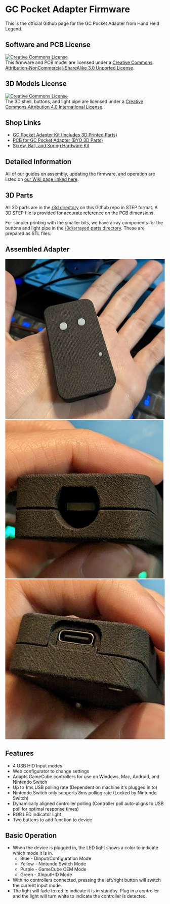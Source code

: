 # GC Pocket Adapter Firmware
This is the official Github page for the GC Pocket Adapter from Hand Held Legend.

## Software and PCB License
<a rel="license" href="http://creativecommons.org/licenses/by-nc-sa/3.0/"><img alt="Creative Commons License" style="border-width:0" src="https://i.creativecommons.org/l/by-nc-sa/3.0/88x31.png" /></a><br />This firmware and PCB model are licensed under a <a rel="license" href="http://creativecommons.org/licenses/by-nc-sa/3.0/">Creative Commons Attribution-NonCommercial-ShareAlike 3.0 Unported License</a>.

## 3D Models License

<a rel="license" href="http://creativecommons.org/licenses/by/4.0/"><img alt="Creative Commons License" style="border-width:0" src="https://i.creativecommons.org/l/by/4.0/88x31.png" /></a><br />The 3D shell, buttons, and light pipe are licensed under a <a rel="license" href="http://creativecommons.org/licenses/by/4.0/">Creative Commons Attribution 4.0 International License</a>.

## Shop Links
- [GC Pocket Adapter Kit (Includes 3D Printed Parts)](https://handheldlegend.com/products/gc-pocket-adapter-adapter-for-gamecube-controllers)
- [PCB for GC Pocket Adapter (BYO 3D Parts)](https://handheldlegend.com/products/hardware-kit-for-gc-pocket-adapter)
- [Screw, Ball, and Spring Hardware Kit](https://handheldlegend.com/products/hardware-kit-for-gc-pocket-adapter)

## Detailed Information
All of our guides on assembly, updating the firmware, and operation
are listed on [our Wiki page linked here](https://wiki.handheldlegend.com/gc-pocket-adapter).

## 3D Parts
All 3D parts are in the [/3d directory](https://github.com/HandHeldLegend/GC-Adapter-ESP32-S3/tree/main/3d) on this Github repo in STEP format. A 3D STEP file is provided for accurate reference on the PCB dimensions.

For simpler printing with the smaller bits, we have array components for the buttons and light pipe in the [/3d/arrayed parts directory](https://github.com/HandHeldLegend/GC-Adapter-ESP32-S3/tree/main/3d/arrayed%20parts). These are prepared as STL files.

## Assembled Adapter

![Adapter Front](https://github.com/HandHeldLegend/GC-Adapter-ESP32-S3/blob/main/images/full_adapter.png?raw=true)
![Adapter Plug](https://github.com/HandHeldLegend/GC-Adapter-ESP32-S3/blob/main/images/gc_plug.png?raw=true)
![USB Plug](https://github.com/HandHeldLegend/GC-Adapter-ESP32-S3/blob/main/images/type_c.png?raw=true)

## Features
- 4 USB HID Input modes
- Web configurator to change settings
- Adapts GameCube controllers for use on Windows, Mac, Android, and Nintendo Switch
- Up to 1ms USB polling rate (Dependent on machine it's plugged in to)
- Nintendo Switch only supports 8ms polling rate (Locked by Nintendo Switch)
- Dynamically aligned controller polling (Controller poll auto-aligns to USB poll for optimal response times)
- RGB LED indicator light
- Two buttons to add function to device

## Basic Operation
- When the device is plugged in, the LED light shows a color to indicate which mode it is in. 
	- Blue - DInput/Configuration Mode
	- Yellow - Nintendo Switch Mode
	- Purple - GameCube OEM Mode 
	- Green - XInputHID Mode
- With no controllers connected, pressing the left/right button will switch the current input mode.
- The light will fade to red to indicate it is in standby. Plug in a controller and the light will turn white to indicate the controller is detected.
